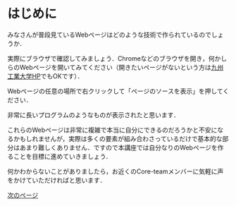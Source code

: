 # はじめに
みなさんが普段見ているWebページはどのような技術で作られているのでしょうか．  
  
実際にブラウザで確認してみましょう．Chromeなどのブラウザを開き，何かしらのWebページを開いてみてください（開きたいページがないという方は[九州工業大学HP](https://www.kyutech.ac.jp/)でもOKです）．  
  
Webページの任意の場所で右クリックして「ページのソースを表示」を押してください．  
  
非常に長いプログラムのようなものが表示されたと思います．
  
これらのWebページは非常に複雑で本当に自分にできるのだろうかと不安になるかもしれませんが，実際は多くの要素が組み合わさっているだけで基本的な部分はあまり難しくありません．ですので本講座では自分なりのWebページを作ることを目標に進めていきましょう．  
  
何かわからないことがありましたら，お近くのCore-teamメンバーに気軽に声をかけていただければと思います．  
  
[次のページ](main-html.md)